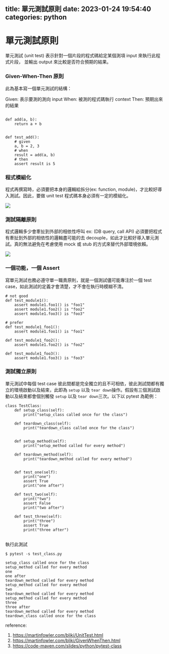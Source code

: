title: 單元測試原則
date: 2023-01-24 19:54:40
categories: python
---
# 單元測試原則
單元測試 (unit test) 表示針對一個片段的程式碼給定某個測項 input 來執行此程式片段， 並輸出 output 來比較是否符合預期的結果。

### Given-When-Then 原則
此為基本寫一個單元測試的結構：

Given: 表示要測的測向 input
When: 被測的程式碼執行 context
Then: 預期出來的結果


```python=

def add(a, b):
    return a + b


def test_add():
    # given
    a, b = 2, 3
    # when
    result = add(a, b)
    # then
    assert result is 5

```

### 程式模組化
程式再撰寫時，必須要把本身的邏輯給拆分(ex: function, module)，才比較好導入測試。因此，要做 unit test 程式碼本身必須有一定的模組化。

![](https://i.imgur.com/n7a6H6R.png)

### 測試隔離原則
程式邏輯多少會牽扯到外部的相依性呼叫 ex: (DB query, call API) 必須要把程式有牽扯到外部的相依性的邏輯盡可能的去 decouple，如此才比較好導入單元測試。真的無法避免在考慮使用 mock 或 stub 的方式來替代外部環境依賴。

![](https://i.imgur.com/fEL1Wsn.png)


### 一個功能，一個 Assert
寫單元測試也務必遵守單一職責原則，就是一個測試儘可能專注於一個 test case，如此測試的定義才會清楚，才不會在執行時模糊不清。
```python=
# not good
def test_module1():
    assert module1.foo1() is "foo1"
    assert module1.foo2() is "foo2"
    assert module1.foo3() is "foo3"

# prefer
def test_module1_foo1():
    assert module1.foo1() is "foo1"

def test_module1_foo2():
    assert module1.foo2() is "foo2"

def test_module1_foo3():
    assert module1.foo3() is "foo3"

```
### 測試獨立原則
單元測試中每個 test case 彼此間都是完全獨立的且不可相依，彼此測試間都有獨立的環境啟動以及結束，此即為 ``setup`` 以及 ``tear down``操作。假設有三個測試啟動以及結束都會個別觸發 ``setup`` 以及 ``tear down``三次。以下以 pytest 為範例：

```python=
class TestClass:
    def setup_class(self):
        print("setup_class called once for the class")

    def teardown_class(self):
        print("teardown_class called once for the class")


    def setup_method(self):
        print("setup_method called for every method")

    def teardown_method(self):
        print("teardown_method called for every method")


    def test_one(self):
        print("one")
        assert True
        print("one after")

    def test_two(self):
        print("two")
        assert False
        print("two after")

    def test_three(self):
        print("three")
        assert True
        print("three after")
    
```
執行此測試
```bash=
$ pytest -s test_class.py

setup_class called once for the class
setup_method called for every method
one
one after
teardown_method called for every method
setup_method called for every method
two
teardown_method called for every method
setup_method called for every method
three
three after
teardown_method called for every method
teardown_class called once for the class
```


reference:
1. https://martinfowler.com/bliki/UnitTest.html
2. https://martinfowler.com/bliki/GivenWhenThen.html
3. https://code-maven.com/slides/python/pytest-class